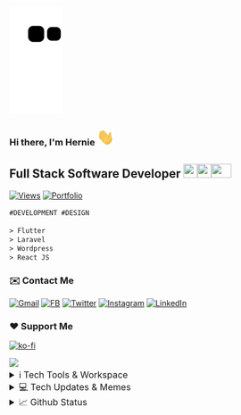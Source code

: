 <!-- <img width="100%" src="./img/banner.png" style="border-top-right-radius: 25px !important; border-top-left-radius: 25px !important" /> -->
![snake gif](https://github.com/herndev/herndev/blob/output/github-contribution-grid-snake.svg)


### Hi there, I'm Hernie <img height="30px" src="https://raw.githubusercontent.com/ABSphreak/ABSphreak/master/gifs/Hi.gif" />

## Full Stack Software Developer <img src="https://cultofthepartyparrot.com/parrots/hd/githubparrot.gif" width="25" height="25"/><img src="https://cultofthepartyparrot.com/parrots/hd/laptop_parrot.gif" width="25" height="25"/><img src="https://cultofthepartyparrot.com/parrots/asyncparrot.gif" width="36" height="25"/>


[![Views](https://komarev.com/ghpvc/?username=herndev&label=Profile%20views&color=0e75b6&style=for-the-badge)](https://komarev.com/ghpvc/?username=herndev&label=Profile%20views&color=0e75b6&style=for-the-badge)
[![Portfolio](https://img.shields.io/badge/Visit-My%20Portfolio-00aa71?style=for-the-badge)](https://hernie-jabien.com)


<!-- <br />

- 🔭 I’m currently working on some projects.
- 🌱 I’m currently learning new programming trends.
- 👯 I’m looking forward to collaborate with other teams.
- ⚡ Fun fact: I'm friendly and highly approachable.

<br /> -->


```
#DEVELOPMENT #DESIGN

> Flutter
> Laravel
> Wordpress
> React JS
```

### ✉️ Contact Me

[![Gmail](https://img.shields.io/badge/Gmail-c71610?style=for-the-badge&logo=gmail&logoColor=white)](mailto:herniejabien45@gmail.com)
[![FB](https://img.shields.io/badge/Facebook-3b5998?style=for-the-badge&logo=facebook&logoColor=white)](https://facebook.com/dota500)
[![Twitter](https://img.shields.io/badge/Twitter-00acee?style=for-the-badge&logo=twitter&logoColor=white)](https://twitter.com/herndev)
[![Instagram](https://img.shields.io/badge/Instagram-e95950?style=for-the-badge&logo=instagram&logoColor=white)](https://instagram.com/hern.dev)
[![LinkedIn](https://img.shields.io/badge/LinkedIn-0e76a8?style=for-the-badge&logo=linkedin&logoColor=white)](https://www.linkedin.com/in/hernie-jabien-6694aa155)

### ❤ Support Me

[![ko-fi](https://ko-fi.com/img/githubbutton_sm.svg)](https://ko-fi.com/O5O6APHKJ)

 <img src="https://github-readme-streak-stats.herokuapp.com/?user=herndev&theme=dark" />

<br />
 
 
<!-- <details>
  <summary style="font-size: 16px"> ℹ️ About Me</summary>

---

### Check out my portfolio click [here](https://www.hernie-jabien.com/).

```
For Web Development I work on frameworks like Wordpress, Laravel, Django, ReactJs and Vue.
In Mobile App Development I usually work with Flutter framework.
```

---

</details> -->

<details>
  <summary style="font-size: 16px"> ℹ️ Tech Tools & Workspace</summary>

---

### 🔥 Tech & Tools Preference

<img src="https://img.shields.io/badge/-Laravel-f44336?style=for-the-badge&logo=laravel&logoColor=white"> <img src="https://img.shields.io/badge/-Wordpress-21759b?style=for-the-badge&logo=wordpress&logoColor=white"> <img src="https://img.shields.io/badge/-React-000000?style=for-the-badge&logo=react&logoColor=00c8ff"> <img src="https://img.shields.io/badge/-Vue-35495e?style=for-the-badge&logo=vue.js&logoColor=00c8ff"> <img src="https://img.shields.io/badge/-Flutter-blue?style=for-the-badge&logo=flutter&logoColor=00c8ff"> <img src="https://img.shields.io/badge/-Tailwind_CSS-e2e8f0?style=for-the-badge&logo=tailwindcss&logoColor=00c8ff"> <img src="https://img.shields.io/badge/-Bootstrap-563D7C?style=for-the-badge&logo=bootstrap&logoColor=white"> <img src="https://img.shields.io/badge/-Sass-cc6699?style=for-the-badge&logo=sass&logoColor=ffffff"> <img src="https://img.shields.io/badge/-Node.js-3C873A?style=for-the-badge&logo=Node.js&logoColor=white"> <img src="https://img.shields.io/badge/-JQuery-0769ad?style=for-the-badge&logo=jquery&logoColor=00c8ff"> <img src="https://img.shields.io/badge/-JavaScript-eed718?style=for-the-badge&logo=javascript&logoColor=ffffff"> <img src="https://img.shields.io/badge/-MongoDB-4DB33D?style=for-the-badge&logo=mongodb&logoColor=FFFFFF"> <img src="https://img.shields.io/badge/-MySQL-F29111?style=for-the-badge&logo=mysql&logoColor=FFFFFF"> <img src="https://img.shields.io/badge/-Express.js-787878?style=for-the-badge&logo=express&logoColor=white"> <img src="https://img.shields.io/badge/-Firebase-FFA611?style=for-the-badge&logo=firebase&logoColor=FFFFFF"> <img src="http://img.shields.io/badge/-Google%20Cloud%20Platform-4285F4?style=for-the-badge&logo=google%20cloud&logoColor=white"> <img src="http://img.shields.io/badge/-Github-000000?style=for-the-badge&logo=github&logoColor=FFFFFF"> <img src="http://img.shields.io/badge/-Git-F1502F?style=for-the-badge&logo=git&logoColor=FFFFFF"> <img src="http://img.shields.io/badge/-VS%20Code-007ACC?style=for-the-badge&logo=visual%20studio%20code&logoColor=white"> <img src="http://img.shields.io/badge/-Heroku-430098?style=for-the-badge&logo=heroku&logoColor=white"> <img src="https://img.shields.io/badge/-FileZilla-red?style=for-the-badge&logo=filezilla&logoColor=white"> <img src="https://img.shields.io/badge/-Gimp-0e2426?style=for-the-badge&logo=gimp&logoColor=white"> <img src="https://img.shields.io/badge/-Figma-f244a7?style=for-the-badge&logo=figma&logoColor=white">

### 💬 Other Languages I Know

<img src="http://img.shields.io/badge/-Java-F89820?style=for-the-badge&logo=java&logoColor=white"> <img src="https://img.shields.io/badge/-C%20&%20C++-659ad2?style=for-the-badge&logo=c%2B%2B&logoColor=ffffff"> <img src="https://img.shields.io/badge/-Python-black?style=for-the-badge&logo=python&logoColor=white"> <img src="https://img.shields.io/badge/-Dart-blue?style=for-the-badge&logo=dart&logoColor=white"> <img src="https://img.shields.io/badge/-PHP-red?style=for-the-badge&logo=php&logoColor=white">

### 💻 Workspace Spec

![Nvidia](https://img.shields.io/badge/NVIDIA-GK107GLM-76B900?style=for-the-badge&logo=nvidia&logoColor=white)
![Intel](https://img.shields.io/badge/Intel-Core_i7_3rd-0071C5?style=for-the-badge&logo=intel&logoColor=white)
![Ubuntu](https://img.shields.io/badge/Ubuntu-E95420?style=for-the-badge&logo=ubuntu&logoColor=white)
![Mx](https://img.shields.io/badge/MX_Linux-124250?style=for-the-badge&logo=mx-linux&logoColor=white)
![Kali](https://img.shields.io/badge/Kali_Linux-367BF0?style=for-the-badge&logo=kali-linux&logoColor=white)
![Mac](https://img.shields.io/badge/Big_sur-303030?style=for-the-badge&logo=apple&logoColor=white)

---

</details>

<details>
  <summary style="font-size: 16px"> 💻 Tech Updates & Memes</summary>

---

### 🎮 Game news for the hour

<!-- GAME:START -->
 - [Robocop—the original, good one—comes to Fortnite](https://www.pcgamer.com/robocopthe-original-good-onecomes-to-fortnite)
 - [RoboCop comes to Fortnite](https://www.polygon.com/23071479/fortnite-robocop-item-shop)
 - [Activision Blizzard&#39;s New Diversity Game Tool Comes Across Terribly](https://kotaku.com/activision-blizzard-diversity-tool-overwatch-2-call-of-1848924832)<!-- GAME:END -->

### 💻 Tech news for the hour

<!-- TECH:START -->
 - [Sources: Samsung is talking to clients about hiking chipmaking prices by up to 20% in 2022, joining TSMC and UMC, who are planning another round of price hikes &lpar;Sohee Kim/Bloomberg&rpar;](http://www.techmeme.com/220513/p23#a220513p23)
 - [A look at My Friends My Data, a group of startup founders pushing for legislation to force tech giants like Meta to let creators transfer followers between apps &lpar;Taylor Lorenz/Washington Post&rpar;](http://www.techmeme.com/220513/p22#a220513p22)
 - [Tech industry appeals the bad Texas social media law to the Supreme Court](https://www.theverge.com/2022/5/13/23072310/netchoice-texas-social-media-law-supreme-court-appeal)<!-- TECH:END -->

### 😂 Memes of the hour

<!-- MEMES:START -->
 - 💣 [Releasing the Pressure](http://9gag.com/gag/a21GmYw)
 - ⏩ [I need a series about this](http://9gag.com/gag/awzvx2Q)
 - 👉 [Breaking the Boulder](http://9gag.com/gag/a41VjR1)<!-- MEMES:END -->

---

</details>

<details>
  <summary style="font-size: 16px"> 📈 Github Status</summary>

---

<p align="left">
<!-- <img height="170px" src="https://github-readme-stats.vercel.app/api/top-langs/?username=herndev&langs_count=10&layout=compact" alt="herndev :: Top Langs" />
<img height="170px" src="https://github-readme-stats.vercel.app/api?username=herndev&show_icons=true" alt="herndev :: Profile Stats" /> -->
</p>

<!--START_SECTION:waka-->
![Code Time](http://img.shields.io/badge/Code%20Time-0%20secs-blue)

![Lines of code](https://img.shields.io/badge/From%20Hello%20World%20I%27ve%20Written-12%20Million%20lines%20of%20code-blue)

**I'm an Early 🐤** 

```text
🌞 Morning    252 commits    ██████████░░░░░░░░░░░░░░░   41.18% 
🌆 Daytime    185 commits    ███████░░░░░░░░░░░░░░░░░░   30.23% 
🌃 Evening    135 commits    █████░░░░░░░░░░░░░░░░░░░░   22.06% 
🌙 Night      40 commits     █░░░░░░░░░░░░░░░░░░░░░░░░   6.54%

```
📅 **I'm Most Productive on Wednesday** 

```text
Monday       43 commits     █░░░░░░░░░░░░░░░░░░░░░░░░   7.03% 
Tuesday      76 commits     ███░░░░░░░░░░░░░░░░░░░░░░   12.42% 
Wednesday    162 commits    ██████░░░░░░░░░░░░░░░░░░░   26.47% 
Thursday     34 commits     █░░░░░░░░░░░░░░░░░░░░░░░░   5.56% 
Friday       139 commits    █████░░░░░░░░░░░░░░░░░░░░   22.71% 
Saturday     117 commits    ████░░░░░░░░░░░░░░░░░░░░░   19.12% 
Sunday       41 commits     █░░░░░░░░░░░░░░░░░░░░░░░░   6.7%

```


📊 **This Week I Spent My Time On** 

```text
⌚︎ Time Zone: Asia/Manila

💬 Programming Languages: 
JavaScript               12 hrs 4 mins       ██████████████░░░░░░░░░░░   57.81% 
HTML                     3 hrs 22 mins       ████░░░░░░░░░░░░░░░░░░░░░   16.17% 
CSS                      2 hrs 13 mins       ██░░░░░░░░░░░░░░░░░░░░░░░   10.63% 
Dart                     1 hr 47 mins        ██░░░░░░░░░░░░░░░░░░░░░░░   8.54% 
Markdown                 46 mins             █░░░░░░░░░░░░░░░░░░░░░░░░   3.73%

🔥 Editors: 
VS Code                  20 hrs 53 mins      █████████████████████████   100.0%

💻 Operating System: 
Linux                    20 hrs 53 mins      █████████████████████████   100.0%

```

**Timeline**

![Chart not found](https://raw.githubusercontent.com/herndev/herndev/main/charts/bar_graph.png) 


 Last Updated on 14/05/2022 02:06:14 UTC
<!--END_SECTION:waka-->

### ⚡️ Recent Activity

<!--START_SECTION:activity-->
1. 🎉 Merged PR [#1](https://github.com/herndev/herndev/pull/1) in [herndev/herndev](https://github.com/herndev/herndev)
2. 💪 Opened PR [#1](https://github.com/herndev/herndev/pull/1) in [herndev/herndev](https://github.com/herndev/herndev)
3. 🎉 Merged PR [#4](https://github.com/herndev/ReactJS-Portfolio/pull/4) in [herndev/ReactJS-Portfolio](https://github.com/herndev/ReactJS-Portfolio)
4. 🎉 Merged PR [#1](https://github.com/herndev/Trace-me/pull/1) in [herndev/Trace-me](https://github.com/herndev/Trace-me)
5. 🎉 Merged PR [#3](https://github.com/herndev/HLink/pull/3) in [herndev/HLink](https://github.com/herndev/HLink)
<!--END_SECTION:activity-->
 
---

</details>

<!-- ![snake gif](https://github.com/herndev/herndev/blob/output/github-contribution-grid-snake.svg) -->

<!-- <img height="120" alt="Thanks for visiting my profile" width="100%" src="https://github.com/dibyendu415/dibyendu415/blob/master/marquee.svg" /> -->

